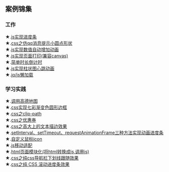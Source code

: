 ## 案例锦集
### 工作
★.[js实现进度条](https://yourshero.github.io/demos/work/work1.html)  
★.[css之仿qq消息提示小圆点形状](https://yourshero.github.io/demos/work/work2.html)  
★.[js实现数值自动增加动画](https://yourshero.github.io/demos/work/work3.html)  
★.[js实现页面打印(兼容canvas)](https://yourshero.github.io/demos/work/work4.html)  
★.[简单时长倒计时](https://yourshero.github.io/demos/work/work5.html)  
★.[js实现柱状图心跳动画](https://yourshero.github.io/demos/work/work6.html)  
★.[jq/js懒加载](https://yourshero.github.io/demos/work/work7.html) 
### 学习实践
★.[调用高德地图](https://yourshero.github.io/demos/study/根据经纬度自动定位.html)  
★.[css实现七彩渐变色圆形边框](https://yourshero.github.io/demos/css动画效果/example1.html)  
★.[css之clip-path](https://yourshero.github.io/demos/study/study1.html)  
★.[css之优惠券](https://yourshero.github.io/demos/study/study2.html)  
★.[css之高大上的文本描边效果](https://yourshero.github.io/demos/study/study3.html)  
★.[setInterval、setTimeout、requestAnimationFrame三种方法实现动画进度条](https://yourshero.github.io/demos/study/study4.html)  
★.[自定义鼠标icon](https://yourshero.github.io/demos/study/study5.html)  
★.[js移动适配](https://yourshero.github.io/demos/study/移动适配.html)  
★.[html页面模块化(将html转换成js,调用js)](https://yourshero.github.io/demos/study/study6/index.html)  
★.[css之纯css导航栏下划线跟随效果](https://yourshero.github.io/demos/css动画效果/example5.html)  
★.[css之纯 CSS 滚动进度条效果](https://yourshero.github.io/demos/css动画效果/example2.html)  
